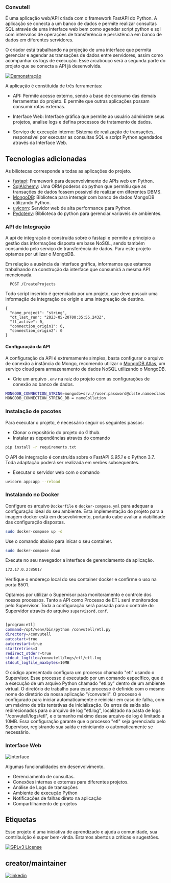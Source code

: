 
### Convutell

É uma aplicação web/API criada com o framework FastAPI do Python. A aplicação se conecta a um banco de dados e permite realizar consultas SQL através de uma interface web bem como agendar script python e sql com intervalos de operações de transferência e persistência em banco de dados em diferentes servidores. 

O criador está trabalhando na projeção de uma interface que permita gerenciar e agendar as transações de dados entre servidores, assim como acompanhar os logs de execução. Esse arcabouço será a segunda parte do projeto que se conecta a API já desenvolvida.



[![Demonstração](https://github.com/convutell/autconvutell/blob/main/convutell/api/assets/capa.png)](https://www.youtube.com/watch?v=y3wszkN3T6s&ab_channel=ClaytonSilva)



A aplicação é constituída de três ferramentas:

- API: Permite acesso externo, sendo a base de consumo das demais ferramentas do projeto. E permite que outras aplicações possam consumir rotas externas.

- Interface Web: Interface gráfica que permite ao usuário administre seus projetos, analise logs e defina processos de tratamento de dados.

- Serviço de execução interno: Sistema de realização de transações, responsável por executar as consultas SQL e script Python agendados através da Interface Web.

## Tecnologias adicionadas

As biliotecas corresponde a todas as aplicações do projeto. 

- [fastapi](https://fastapi.tiangolo.com/): Framework para desenvolvimento de APIs web em Python.
- [SqlAlchemy](https://www.sqlalchemy.org/): Uma ORM poderos do python que permitiu que as transações de dados fossem possível de realizar em diferentes DBMS.
- [MongoDB](https://pypi.org/project/pymongo/): Biblioteca para interagir com banco de dados MongoDB utilizando Python.
- [uvicorn](https://www.uvicorn.org/): Servidor web de alta performance para Python.
- [Pydotenv](https://pypi.org/project/pydotenv/): Biblioteca do python para gerenciar variaveis de ambientes.


### API de Integração

A api de integração é construída sobre o fastapi e permite a princípio a gestão das informações disposta em base NoSQL, sendo também consumido pelo serviço de transferência de dados. Para este projeto optamos por utilizar o MongoDB.

Em relação a ausência da interface gráfica, informamos que estamos trabalhando na construção da interface que consumirá a mesma API mencionada.


```http
  POST /CreateProjects
```
Todo script inserido é gerenciado por um projeto, que deve possuir uma informação de integração de origin e uma integreação de destino.
```
{
  "name_project": "string",
  "dt_last_run": "2023-05-20T00:35:55.243Z",
  "fl_active": 0,
  "connection_origin1": 0,
  "connection_origin2": 0
}
```
#### Configuração da API

A configuração da API é extremamente simples, basta configurar o arquivo de conexão a instância do Mongo, recomendo utilizar o [MongoDB Atlas](https://www.mongodb.com/cloud/atlas/register), um serviço cloud para armazenamento de dados NoSQL utilizando o MongoDB.   

- Crie um arquivo `.env` na raiz do projeto com as configurações de conexão ao banco de dados.

```bash
MONGODB_CONNECTION_STRING=mongodb+srv://user:password@clste.namoeclaos.mongodb.ssc/
MONGODB_CONNECTION_STRING_DB = nameColletion
```
### Instalação de pacotes

Para executar o projeto, é necessário seguir os seguintes passos:

- Clonar o repositório do projeto do Github.
- Instalar as dependências através do comando 

```bash
pip install -r requirements.txt
```
O API de integração é construída sobre o FastAPI *0.95.1* e o Python 3.7. Toda adaptação poderá ser realizada em verões subsequentes. 

- Executar o servidor web com o comando 
```bash
uvicorn app:app --reload
```
### Instalando no Docker


Configure os arquivo `Dockerfile` e `docker-compose.yml` para adequar a configuração ideal do seu ambiente. Esta implementação do projeto para a imagem docker está em desevolvimento, portanto cabe avaliar a viabilidade das configuração dispostas. 

```bash
sudo docker-compose up -d
```
Use o comando abaixo para inicar o seu container. 

```bash
sudo docker-compose down
```

Execute no seu navegador a interface de gerenciamento da aplicação. 

```bash
172.17.0.2:8501/
```

Verifique o endereço local do seu container docker e confirme o uso na porta 8501.

Optamos por utilizar o Supervisor para monitoramento e controle dos nossos processos. Tanto a API como Processo de ETL será monitorados pelo Supervisor. Toda a configuração será passada para o controle do Supervidor através do arquivo `supervisord.conf`.

```bash

[program:etl]
command=/opt/venv/bin/python /convutell/etl.py
directory=/convutell
autostart=true
autorestart=true
startretries=3
redirect_stderr=true
stdout_logfile=/convutell/logs/etl/etl.log
stdout_logfile_maxbytes=10MB
```
O código apresentado configura um processo chamado "etl" usando o Supervisor. Esse processo é executado por um comando específico, que é a execução de um arquivo Python chamado "etl.py" dentro de um ambiente virtual. O diretório de trabalho para esse processo é definido com o mesmo nome do diretório da nossa aplicação "/convutell". O processo é configurado para iniciar automaticamente e reiniciar em caso de falha, com um máximo de três tentativas de inicialização. Os erros de saída são redirecionados para o arquivo de log "etl.log", localizado na pasta de logs "/convutell/logs/etl", e o tamanho máximo desse arquivo de log é limitado a 10MB. Essa configuração garante que o processo "etl" seja gerenciado pelo Supervisor, registrando sua saída e reiniciando-o automaticamente se necessário.

### Interface Web

![interface](https://github.com/convutell/autconvutell/blob/main/convutell/api/assets/interface.png)

Algumas funcionalidades em desenvolvimento.

- Gerenciamento de consultas.
- Conexões internas e externas para diferentes projetos. 
- Análise de Logs de transações
- Ambiente de execução Python
- Notificações de falhas direto na aplicação
- Compartilhamento de projetos

## Etiquetas

Esse projeto é uma iniciativa de aprendizado e ajuda a comunidade, sua contribuição é super bem-vinda. Estamos abertos a críticas e sugestões.


[![GPLv3 License](https://img.shields.io/badge/License-GPL%20v3-yellow.svg)](https://www.gnu.org/licenses/gpl-3.0.pt-br.html)


## creator/maintainer

[![linkedin](https://img.shields.io/badge/linkedin-0A66C2?style=for-the-badge&logo=linkedin&logoColor=white)](https://www.linkedin.com/in/clayttonsilva/)


